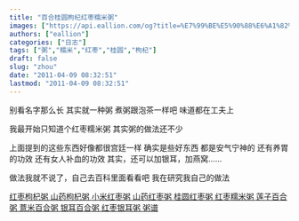```yaml
---
title: "百合桂圆枸杞红枣糯米粥"
images: ["https://api.eallion.com/og?title=%E7%99%BE%E5%90%88%E6%A1%82%E5%9C%86%E6%9E%B8%E6%9D%9E%E7%BA%A2%E6%9E%A3%E7%B3%AF%E7%B1%B3%E7%B2%A5"]
authors: ["eallion"]
categories: ["日志"]
tags: ["粥","糯米","红枣","桂圆","枸杞"]
draft: false
slug: "zhou"
date: "2011-04-09 08:32:51"
lastmod: "2011-04-09 08:32:51"
---
```


别看名字那么长
其实就一种粥
煮粥跟泡茶一样吧
味道都在工夫上

我最开始只知道个红枣糯米粥
其实粥的做法还不少

上面提到的这些东西好像都很宫廷一样
确实是些好东西
都是安气宁神的
还有养胃的功效
还有女人补血的功效
其实，还可以加银耳，加燕窝……

做法我就不说了，自己去百科里面看看吧
我在研究我自己的做法

[ 红枣枸杞粥 ](http://baike.baidu.com/view/2881543.htm)
[ 山药枸杞粥 ](http://baike.baidu.com/view/103289.htm)
[ 小米红枣粥 ](http://baike.baidu.com/view/616565.htm)
[ 山药红枣粥 ](http://baike.baidu.com/view/4692542.htm)
[ 桂圆红枣粥 ](http://baike.baidu.com/view/5020657.htm)
[ 红枣糯米粥 ](http://baike.baidu.com/view/1642148.htm)
[ 莲子百合粥 ](http://baike.baidu.com/view/2065395.htm)
[ 薏米百合粥 ](http://baike.baidu.com/view/427877.htm)
[ 银耳百合粥 ](http://baike.baidu.com/view/4877501.htm)
[ 红枣银耳粥 ](http://baike.baidu.com/view/1592023.htm)
[ 粥谱 </strong>](http://www.chinabaike.com/article/39/121/Article_121_1.html)
